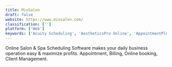 ```yaml
---
title: MioSalon
draft: false 
website: https://www.miosalon.com/
classification: ['']
platform: ['Web']
keywords: ['Acuity Scheduling', 'AestheticsPro Online', 'AppointmentPlus', 'Bitrix24', 'Booker Software', 'Booksy', 'DocMeIn', 'Genbook', 'MINDBODY', 'Reservio', 'Schedulicity', 'Shedul', 'SimplyBook.me', 'WellnessLiving', "You'reOnTime", 'Zenoti', 'fitDEGREE', 'vCita']
---
```

Online Salon & Spa Scheduling Software makes your daily business operation easy & maximize profits. Appointment, Billing, Online booking, Client Management.